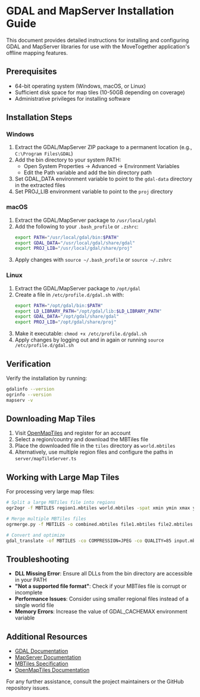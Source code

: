 # GDAL and MapServer Installation Guide

This document provides detailed instructions for installing and configuring GDAL and MapServer libraries for use with the MoveTogether application's offline mapping features.

## Prerequisites

- 64-bit operating system (Windows, macOS, or Linux)
- Sufficient disk space for map tiles (10-50GB depending on coverage)
- Administrative privileges for installing software

## Installation Steps

### Windows

1. Extract the GDAL/MapServer ZIP package to a permanent location (e.g., `C:\Program Files\GDAL`)
2. Add the bin directory to your system PATH:
   - Open System Properties → Advanced → Environment Variables
   - Edit the Path variable and add the bin directory path
3. Set GDAL_DATA environment variable to point to the `gdal-data` directory in the extracted files
4. Set PROJ_LIB environment variable to point to the `proj` directory

### macOS

1. Extract the GDAL/MapServer package to `/usr/local/gdal`
2. Add the following to your `.bash_profile` or `.zshrc`:
   ```bash
   export PATH="/usr/local/gdal/bin:$PATH"
   export GDAL_DATA="/usr/local/gdal/share/gdal"
   export PROJ_LIB="/usr/local/gdal/share/proj"
   ```
3. Apply changes with `source ~/.bash_profile` or `source ~/.zshrc`

### Linux

1. Extract the GDAL/MapServer package to `/opt/gdal`
2. Create a file in `/etc/profile.d/gdal.sh` with:
   ```bash
   export PATH="/opt/gdal/bin:$PATH"
   export LD_LIBRARY_PATH="/opt/gdal/lib:$LD_LIBRARY_PATH"
   export GDAL_DATA="/opt/gdal/share/gdal"
   export PROJ_LIB="/opt/gdal/share/proj"
   ```
3. Make it executable: `chmod +x /etc/profile.d/gdal.sh`
4. Apply changes by logging out and in again or running `source /etc/profile.d/gdal.sh`

## Verification

Verify the installation by running:

```bash
gdalinfo --version
ogrinfo --version
mapserv -v
```

## Downloading Map Tiles

1. Visit [OpenMapTiles](https://openmaptiles.org/) and register for an account
2. Select a region/country and download the MBTiles file
3. Place the downloaded file in the `tiles` directory as `world.mbtiles`
4. Alternatively, use multiple region files and configure the paths in `server/mapTileServer.ts`

## Working with Large Map Tiles

For processing very large map files:

```bash
# Split a large MBTiles file into regions
ogr2ogr -f MBTILES region1.mbtiles world.mbtiles -spat xmin ymin xmax ymax

# Merge multiple MBTiles files
ogrmerge.py -f MBTILES -o combined.mbtiles file1.mbtiles file2.mbtiles

# Convert and optimize
gdal_translate -of MBTILES -co COMPRESSION=JPEG -co QUALITY=85 input.mbtiles optimized.mbtiles
```

## Troubleshooting

- **DLL Missing Error**: Ensure all DLLs from the bin directory are accessible in your PATH
- **"Not a supported file format"**: Check if your MBTiles file is corrupt or incomplete
- **Performance Issues**: Consider using smaller regional files instead of a single world file
- **Memory Errors**: Increase the value of GDAL_CACHEMAX environment variable

## Additional Resources

- [GDAL Documentation](https://gdal.org/index.html)
- [MapServer Documentation](https://mapserver.org/documentation.html)
- [MBTiles Specification](https://github.com/mapbox/mbtiles-spec)
- [OpenMapTiles Documentation](https://openmaptiles.org/docs/)

For any further assistance, consult the project maintainers or the GitHub repository issues.